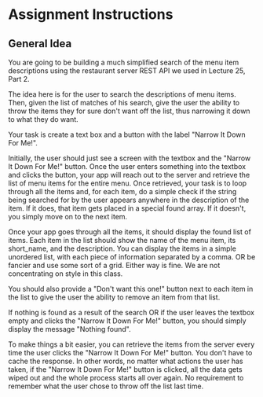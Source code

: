 # Assignment Instructions

## General Idea
You are going to be building a much simplified search of the menu item descriptions using the restaurant server REST API we used in Lecture 25, Part 2.

The idea here is for the user to search the descriptions of menu items. Then, given the list of matches of his search, give the user the ability to throw the items they for sure don't want off the list, thus narrowing it down to what they do want.

Your task is create a text box and a button with the label "Narrow It Down For Me!".

Initially, the user should just see a screen with the textbox and the "Narrow It Down For Me!" button. Once the user enters something into the textbox and clicks the button, your app will reach out to the server and retrieve the list of menu items for the entire menu. Once retrieved, your task is to loop through all the items and, for each item, do a simple check if the string being searched for by the user appears anywhere in the description of the item. If it does, that item gets placed in a special found array. If it doesn't, you simply move on to the next item.

Once your app goes through all the items, it should display the found list of items. Each item in the list should show the name of the menu item, its short_name, and the description. You can display the items in a simple unordered list, with each piece of information separated by a comma. OR be fancier and use some sort of a grid. Either way is fine. We are not concentrating on style in this class.

You should also provide a "Don't want this one!" button next to each item in the list to give the user the ability to remove an item from that list.

If nothing is found as a result of the search OR if the user leaves the textbox empty and clicks the "Narrow It Down For Me!" button, you should simply display the message "Nothing found".

To make things a bit easier, you can retrieve the items from the server every time the user clicks the "Narrow It Down For Me!" button. You don't have to cache the response. In other words, no matter what actions the user has taken, if the "Narrow It Down For Me!" button is clicked, all the data gets wiped out and the whole process starts all over again. No requirement to remember what the user chose to throw off the list last time.

